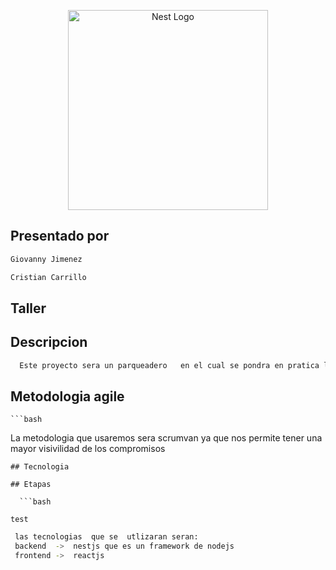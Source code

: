 <p align="center">
  <a href="http://nestjs.com/" target="blank"><img src="https://nestjs.com/img/logo_text.svg" width="320" alt="Nest  Logo" /></a>
</p>



## Presentado por
  ```bash
Giovanny Jimenez

Cristian Carrillo

  ```
  
  ## Taller

  ## Descripcion

  ```bash
    Este proyecto sera un parqueadero   en el cual se pondra en pratica lo ultimo  en cuanto a buenas  practicas  y arquitectura de desarrollo, ser usara arquitectura hexagonal (puertos y adaptadores) tambien se manearan los patrones de diseño data builder y cqrs  para test se manejara AAA 

  ```

  ## Metodologia agile

    ```bash
   La metodologia que usaremos sera scrumvan  ya que nos permite  tener una mayor visivilidad de los  compromisos

  ```
  ## Tecnologia

  ## Etapas 

    ```bash

 test

  ```


```bash
 las tecnologias  que se  utlizaran seran:
 backend  ->  nestjs que es un framework de nodejs
 frontend ->  reactjs 

  ```
